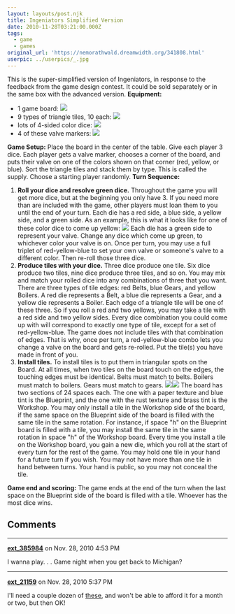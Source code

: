 ```yaml
---
layout: layouts/post.njk
title: Ingeniators Simplified Version
date: 2010-11-28T03:21:00.000Z
tags:
  - game
  - games
original_url: 'https://nemorathwald.dreamwidth.org/341808.html'
userpic: ../userpics/_.jpg
---
```

This is the super-simplified version of Ingeniators, in response to the feedback from the game design contest. It could be sold separately or in the same box with the advanced version. **Equipment:**

*   1 game board: ![](http://lh5.ggpht.com/_ENXtTKU9j1A/TPHkVPhfUcI/AAAAAAAAIMY/Zuj5ZaPIpXc/s400/simplified-Ingeniators-board.jpg)
*   9 types of triangle tiles, 10 each: ![](http://lh6.ggpht.com/_ENXtTKU9j1A/TPHulqpKSpI/AAAAAAAAINY/_psveNJDgTQ/s288/9tiles.jpg)
*   lots of 4-sided color dice: ![](http://lh3.ggpht.com/_ENXtTKU9j1A/TPHoM3kaI2I/AAAAAAAAINA/LzjTOJ9Yvzk/s144/4sidedcolordice.jpg)
*   4 of these valve markers: ![](http://lh5.ggpht.com/_ENXtTKU9j1A/TPHxdshpUCI/AAAAAAAAINg/o6ncnRddFg4/s800/valvemarkers.jpg)

**Game Setup:** Place the board in the center of the table. Give each player 3 dice. Each player gets a valve marker, chooses a corner of the board, and puts their valve on one of the colors shown on that corner (red, yellow, or blue). Sort the triangle tiles and stack them by type. This is called the supply. Choose a starting player randomly. **Turn Sequence:**

1.  **Roll your dice and resolve green dice.** Throughout the game you will get more dice, but at the beginning you only have 3. If you need more than are included with the game, other players must loan them to you until the end of your turn. Each die has a red side, a blue side, a yellow side, and a green side. As an example, this is what it looks like for one of these color dice to come up yellow: ![](http://lh5.ggpht.com/_ENXtTKU9j1A/TPHydMun44I/AAAAAAAAINo/RdcI0nNuDPo/s800/yellowdie.jpg) Each die has a green side to represent your valve. Change any dice which come up green, to whichever color your valve is on. Once per turn, you may use a full triplet of red-yellow-blue to set your own valve or someone's valve to a different color. Then re-roll those three dice.  
2.  **Produce tiles with your dice.** Three dice produce one tile. Six dice produce two tiles, nine dice produce three tiles, and so on. You may mix and match your rolled dice into any combinations of three that you want. There are three types of tile edges: red Belts, blue Gears, and yellow Boilers. A red die represents a Belt, a blue die represents a Gear, and a yellow die represents a Boiler. Each edge of a triangle tile will be one of these three. So if you roll a red and two yellows, you may take a tile with a red side and two yellow sides. Every dice combination you could come up with will correspond to exactly one type of tile, except for a set of red-yellow-blue. The game does not include tiles with that combination of edges. That is why, once per turn, a red-yellow-blue combo lets you change a valve on the board and gets re-rolled. Put the tile(s) you have made in front of you.  
3.  **Install tiles.** To install tiles is to put them in triangular spots on the Board. At all times, when two tiles on the board touch on the edges, the touching edges must be identical. Belts must match to belts. Boilers must match to boilers. Gears must match to gears. ![](http://lh5.ggpht.com/_ENXtTKU9j1A/TPHp7tfpAfI/AAAAAAAAINM/jxv0DIh9TEQ/s288/TileMatchingCorrect.png)![](http://lh6.ggpht.com/_ENXtTKU9j1A/TPHp8PmknRI/AAAAAAAAINQ/jf2Ln9vjexs/s288/TileMatchingIncorrect.png) The board has two sections of 24 spaces each. The one with a paper texture and blue tint is the Blueprint, and the one with the rust texture and brass tint is the Workshop. You may only install a tile in the Workshop side of the board, if the same space on the Blueprint side of the board is filled with the same tile in the same rotation. For instance, if space "h" on the Blueprint board is filled with a tile, you may install the same tile in the same rotation in space "h" of the Workshop board. Every time you install a tile on the Workshop board, you gain a new die, which you roll at the start of every turn for the rest of the game. You may hold one tile in your hand for a future turn if you wish. You may not have more than one tile in hand between turns. Your hand is public, so you may not conceal the tile.

**Game end and scoring:** The game ends at the end of the turn when the last space on the Blueprint side of the board is filled with a tile. Whoever has the most dice wins.

## Comments

---

**[ext_385984](https://www.dreamwidth.org/users/ext_385984)** on Nov. 28, 2010 4:53 PM

I wanna play. . . Game night when you get back to Michigan?

---

**[ext_21159](https://www.dreamwidth.org/users/ext_21159)** on Nov. 28, 2010 5:37 PM

I'll need a couple dozen of [these](http://www.amazon.com/4-sided-Blank-Color-looks-round/dp/B0018TKHXC), and won't be able to afford it for a month or two, but then OK!
